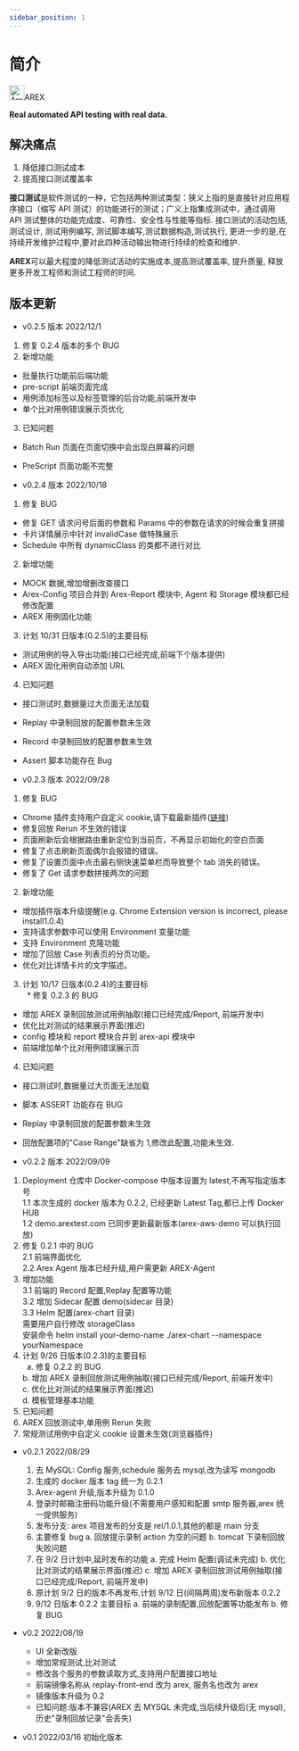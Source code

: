 ```yaml
---
sidebar_position: 1
---
```


# 简介


<img src="https://avatars.githubusercontent.com/u/103105168?s=200&v=4" alt="Arex Icon" width="27" height=""/>AREX

**Real automated API testing with real data.**

## 解决痛点

1. 降低接口测试成本
2. 提高接口测试覆盖率

**接口测试**是软件测试的一种，它包括两种测试类型：狭义上指的是直接针对应用程序接口（缩写 API 测试）的功能进行的测试；广义上指集成测试中，通过调用 API 测试整体的功能完成度、可靠性、安全性与性能等指标. 接口测试的活动包括,测试设计, 测试用例编写, 测试脚本编写,测试数据构造,测试执行, 更进一步的是,在持续开发维护过程中,要对此四种活动输出物进行持续的检查和维护.

**AREX**可以最大程度的降低测试活动的实施成本,提高测试覆盖率, 提升质量, 释放更多开发工程师和测试工程师的时间.

## 版本更新

- v0.2.5 版本 2022/12/1

1. 修复 0.2.4 版本的多个 BUG
2. 新增功能
- 批量执行功能前后端功能
- pre-script 前端页面完成
- 用例添加标签以及标签管理的后台功能,前端开发中
- 单个比对用例错误展示页优化
3. 已知问题
- Batch Run 页面在页面切换中会出现白屏幕的问题
- PreScript 页面功能不完整

- v0.2.4 版本 2022/10/18

1. 修复 BUG
- 修复 GET 请求问号后面的参数和 Params 中的参数在请求的时候会重复拼接
- 卡片详情展示中针对 invalidCase 做特殊展示
- Schedule 中所有 dynamicClass 的类都不进行对比
2. 新增功能
- MOCK 数据,增加增删改查接口
- Arex-Config 项目合并到 Arex-Report 模块中, Agent 和 Storage 模块都已经修改配置
- AREX 用例固化功能
3. 计划 10/31 日版本(0.2.5)的主要目标
- 测试用例的导入导出功能(接口已经完成,前端下个版本提供)
- AREX 固化用例自动添加 URL
4. 已知问题
- 接口测试时,数据量过大页面无法加载
- Replay 中录制回放的配置参数未生效
- Record 中录制回放的配置参数未生效
- Assert 脚本功能存在 Bug

- v0.2.3 版本 2022/09/28

1. 修复 BUG
- Chrome 插件支持用户自定义 cookie,请下载最新插件([链接](https://github.com/arextest/arex-chrome-extension/releases))
- 修复回放 Rerun 不生效的错误
- 页面刷新后会根据路由重新定位到当前页，不再显示初始化的空白页面
- 修复了点击刷新页面偶尔会报错的错误。
- 修复了设置页面中点击最右侧快速菜单栏而导致整个 tab 消失的错误。
- 修复了 Get 请求参数拼接两次的问题
2. 新增功能
- 增加插件版本升级提醒(e.g. Chrome Extension version is incorrect, please install1.0.4)
- 支持请求参数中可以使用 Environment 变量功能
- 支持 Environment 克隆功能
- 增加了回放 Case 列表页的分页功能。
- 优化对比详情卡片的文字描述。
3. 计划 10/17 日版本(0.2.4)的主要目标  
     \* 修复 0.2.3 的 BUG
- 增加 AREX 录制回放测试用例抽取(接口已经完成/Report, 前端开发中)
- 优化比对测试的结果展示界面(推迟)
- config 模块和 report 模块合并到 arex-api 模块中
- 前端增加单个比对用例错误展示页
4. 已知问题
- 接口测试时,数据量过大页面无法加载
- 脚本 ASSERT 功能存在 BUG
- Replay 中录制回放的配置参数未生效
- 回放配置项的"Case Range"缺省为 1,修改此配置,功能未生效.

- v0.2.2 版本 2022/09/09

1. Deployment 仓库中 Docker-compose 中版本设置为 latest,不再写指定版本号  
   1.1 本次生成的 docker 版本为 0.2.2, 已经更新 Latest Tag,都已上传 Docker HUB  
   1.2 demo.arextest.com 已同步更新最新版本(arex-aws-demo 可以执行回放)
2. 修复 0.2.1 中的 BUG  
   2.1 前端界面优化  
   2.2 Arex Agent 版本已经升级,用户需更新 AREX-Agent
3. 增加功能  
   3.1 前端的 Record 配置,Replay 配置等功能  
   3.2 增加 Sidecar 配置 demo(sidecar 目录)  
   3.3 Helm 配置(arex-chart 目录)  
   需要用户自行修改 storageClass  
   安装命令 helm install your-demo-name ./arex-chart --namespace yourNamespace
4. 计划 9/26 日版本(0.2.3)的主要目标  
     a. 修复 0.2.2 的 BUG  
   b. 增加 AREX 录制回放测试用例抽取(接口已经完成/Report, 前端开发中)  
   c. 优化比对测试的结果展示界面(推迟)  
   d. 模板管理基本功能
5. 已知问题
1. AREX 回放测试中,单用例 Rerun 失败
2. 常规测试用例中自定义 cookie 设置未生效(浏览器插件)

- v0.2.1 2022/08/29

  1.  去 MySQL: Config 服务,schedule 服务去 mysql,改为读写 mongodb
  2.  生成的 docker 版本 tag 统一为 0.2.1
  3.  Arex-agent 升级,版本升级为 0.1.0
  4.  登录时邮箱注册码功能升级(不需要用户感知和配置 smtp 服务器,arex 统一提供服务)
  5.  发布分支: arex 项目发布的分支是 rel/1.0.1,其他的都是 main 分支
  6.  主要修复 bug
      a. 回放提示录制 action 为空的问题
      b. tomcat 下录制回放失败问题
  7.  在 9/2 日计划中,延时发布的功能
      a. 完成 Helm 配置(调试未完成)
      b. 优化比对测试的结果展示界面(推迟)
      c. 增加 AREX 录制回放测试用例抽取(接口已经完成/Report, 前端开发中)
  8.  原计划 9/2 日的版本不再发布,计划 9/12 日(间隔两周)发布新版本 0.2.2
  9.  9/12 日版本 0.2.2 主要目标
      a. 前端的录制配置,回放配置等功能发布
      b. 修复 BUG

- v0.2 2022/08/19

  - UI 全新改版
  - 增加常规测试,比对测试
  - 修改各个服务的参数读取方式,支持用户配置接口地址
  - 前端镜像名称从 replay-front-end 改为 arex, 服务名也改为 arex
  - 镜像版本升级为 0.2
  - 已知问题:版本不兼容(AREX 去 MYSQL 未完成,当后续升级后(无 mysql),历史"录制回放记录"会丢失)

- v0.1 2022/03/16 初始化版本
